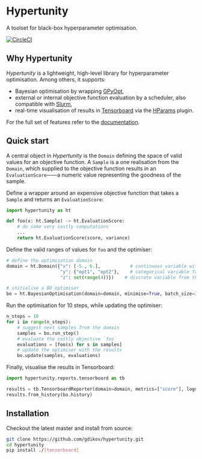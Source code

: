 # Hypertunity
A toolset for black-box hyperparameter optimisation.

[![CircleCI](https://circleci.com/gh/gdikov/hypertunity/tree/master.svg?style=svg&circle-token=1e875efacfef7d74c4ae07321d6be6d8482a13b1)](https://circleci.com/gh/gdikov/hypertunity/tree/master)

## Why Hypertunity

_Hypertunity_ is a lightweight, high-level library for hyperparameter optimisation. 
Among others, it supports:
 * Bayesian optimisation by wrapping [GPyOpt](http://sheffieldml.github.io/GPyOpt/),
 * external or internal objective function evaluation by a scheduler, also compatible with [Slurm](https://slurm.schedmd.com),
 * real-time visualisation of results in [Tensorboard](https://www.tensorflow.org/tensorboard) 
 via the [HParams](https://www.tensorflow.org/tensorboard/r2/hyperparameter_tuning_with_hparams) plugin.

For the full set of features refer to the [documentation](tbd).

## Quick start

A central object in _Hypertunity_ is the `Domain` defining the space of valid values for an objective function.
A `Sample` is a one realisation from the `Domain`, which supplied to the objective function results in an
`EvaluationScore`——a numeric value representing the goodness of the sample.

Define a wrapper around an expensive objective function that takes a `Sample` and returns an `EvaluationScore`:
```python
import hypertunity as ht

def foo(x: ht.Sample) -> ht.EvaluationScore:
    # do some very costly computations
    ...
    return ht.EvaluationScore(score, variance)
```
Define the valid ranges of values for `foo` and the optimiser:

```python
# define the optimisation domain
domain = ht.Domain({"x": [-5., 6.],           # continuous variable within the interval [-5., 6.]
                    "y": {"opt1", "opt2"},    # categorical variable from the set {"opt1", "opt2"}
                    "z": set(range(4))})    # discrete variable from the set {0, 1, 2, 3}

# initialise a BO optimiser
bo = ht.BayesianOptimisation(domain=domain, minimise=True, batch_size=2)
```

Run the optimisation for 10 steps, while updating the optimiser:

```python
n_steps = 10
for i in range(n_steps):
    # suggest next samples from the domain
    samples = bo.run_step()
    # evaluate the costly objective `foo`
    evaluations = [foo(s) for s in samples]
    # update the optimiser with the results
    bo.update(samples, evaluations)
```

Finally, visualise the results in Tensorboard: 

```python
import hypertunity.reports.tensorboard as tb

results = tb.TensorboardReporter(domain=domain, metrics=["score"], logdir="path/to/logdir")
results.from_history(bo.history)
```

## Installation

Checkout the latest master and install from source:
```bash
git clone https://github.com/gdikov/hypertunity.git
cd hypertunity
pip install ./[tensorboard]
```